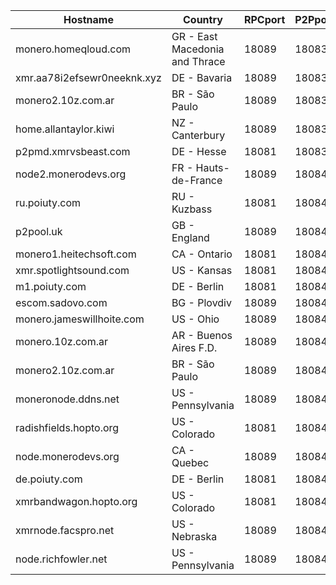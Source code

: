 Hostname | Country | RPCport | P2Pport
--- | --- | --- | ---
monero.homeqloud.com | GR - East Macedonia and Thrace | 18089 | 18083
xmr.aa78i2efsewr0neeknk.xyz | DE - Bavaria | 18089 | 18083
monero2.10z.com.ar | BR - São Paulo | 18089 | 18083
home.allantaylor.kiwi | NZ - Canterbury | 18089 | 18083
p2pmd.xmrvsbeast.com | DE - Hesse | 18081 | 18083
node2.monerodevs.org | FR - Hauts-de-France | 18089 | 18084
ru.poiuty.com | RU - Kuzbass | 18081 | 18084
p2pool.uk | GB - England | 18089 | 18084
monero1.heitechsoft.com | CA - Ontario | 18081 | 18084
xmr.spotlightsound.com | US - Kansas | 18081 | 18084
m1.poiuty.com | DE - Berlin | 18081 | 18084
escom.sadovo.com | BG - Plovdiv | 18089 | 18084
monero.jameswillhoite.com | US - Ohio | 18089 | 18084
monero.10z.com.ar | AR - Buenos Aires F.D. | 18089 | 18084
monero2.10z.com.ar | BR - São Paulo | 18089 | 18084
moneronode.ddns.net | US - Pennsylvania | 18089 | 18084
radishfields.hopto.org | US - Colorado | 18081 | 18084
node.monerodevs.org | CA - Quebec | 18089 | 18084
de.poiuty.com | DE - Berlin | 18081 | 18084
xmrbandwagon.hopto.org | US - Colorado | 18081 | 18084
xmrnode.facspro.net | US - Nebraska | 18089 | 18084
node.richfowler.net | US - Pennsylvania | 18089 | 18084
